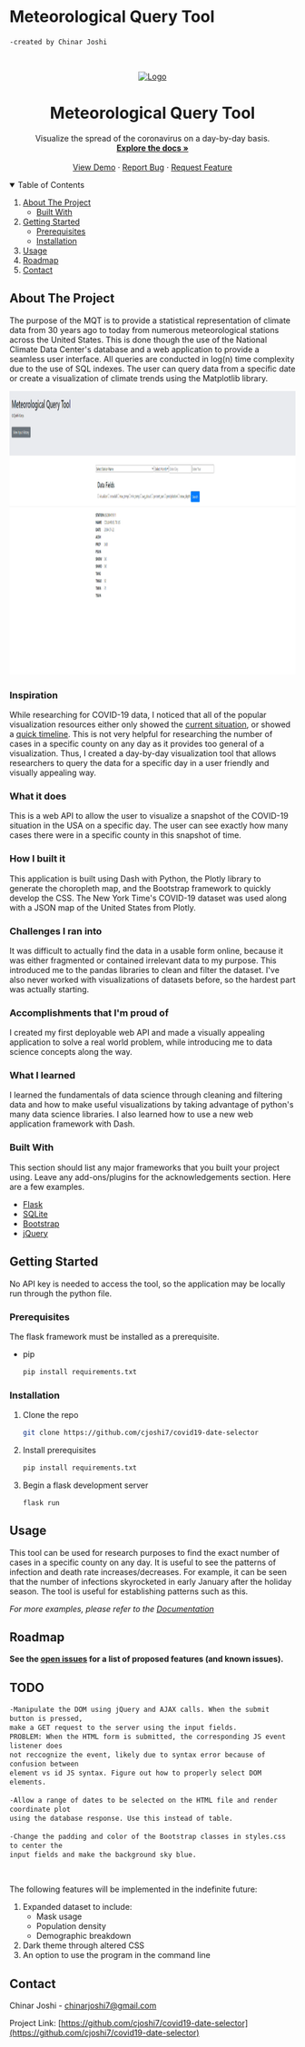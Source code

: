 # Meteorological Query Tool #
    -created by Chinar Joshi
    
<br />
    
<p align="center">
  <a href="https://github.com/cjoshi7/meteorological-query-tool">
    <img src="images/logo.png" alt="Logo" width="100" height="100">
  </a>

  <h1 align="center">Meteorological Query Tool</h1>

  <p align="center">
    Visualize the spread of the coronavirus on a day-by-day basis.
    <br />
    <a href="https://github.com/cjoshi7/covid19-date-selector"><strong>Explore the docs »</strong></a>
    <br />
    <br />
    <a href="https://youtu.be/r9-8qcNwKmk">View Demo</a>
    ·
    <a href="https://github.com/cjoshi7/meteorological-query-tool">Report Bug</a>
    ·
    <a href="https://github.com/cjoshi7/meteorological-query-tool">Request Feature</a>
  </p>
</p>

<!-- TABLE OF CONTENTS -->
<details open="open">
  <summary>Table of Contents</summary>
  <ol>
    <li>
      <a href="#about-the-project">About The Project</a>
      <ul>
        <li><a href="#built-with">Built With</a></li>
      </ul>
    </li>
    <li>
      <a href="#getting-started">Getting Started</a>
      <ul>
        <li><a href="#prerequisites">Prerequisites</a></li>
        <li><a href="#installation">Installation</a></li>
      </ul>
    </li>
    <li><a href="#usage">Usage</a></li>
    <li><a href="#roadmap">Roadmap</a></li>
    <li><a href="#contact">Contact</a></li>
  </ol>
</details>



<!-- ABOUT THE PROJECT -->
## About The Project
The purpose of the MQT is to provide a statistical representation of climate data
from 30 years ago to today from numerous meteorological stations across the United States. This is 
done though the use of the National Climate Data Center's database and a web application to provide 
a seamless user interface. All queries are conducted in log(n) time complexity due to the use of SQL
indexes. The user can query data from a specific date or create a visualization of climate trends
using the Matplotlib library.

<p align="center">
  <a href="https://github.com/cjoshi7/meteorological-query-tool">
    <img src="images/demo.png" alt="example-image" width=700 height=500>
  </a>
</p>


### Inspiration
While researching for COVID-19 data, I noticed that all of the popular visualization resources either only showed the [current situation](https://www.nytimes.com/interactive/2020/us/coronavirus-us-cases.html), or showed a [quick timeline](https://kitware.github.io/covid-19-vis/). This is not very helpful for researching the number of cases in a specific county on any day as it provides too general of a visualization. Thus, I created a day-by-day visualization tool that allows researchers to query the data for a specific day in a user friendly and visually appealing way.

### What it does
This is a web API to allow the user to visualize a snapshot of the COVID-19 situation in the USA on a specific day. The user can see exactly how many cases there were in a specific county in this snapshot of time. 

### How I built it
This application is built using Dash with Python, the Plotly library to generate the choropleth map, and the Bootstrap framework to quickly develop the CSS. The New York Time's COVID-19 dataset was used along with a JSON map of the United States from Plotly.

### Challenges I ran into
It was difficult to actually find the data in a usable form online, because it was either fragmented or contained irrelevant data to my purpose. This introduced me to the pandas libraries to clean and filter the dataset. I've also never worked with visualizations of datasets before, so the hardest part was actually starting.

### Accomplishments that I'm proud of
I created my first deployable web API and made a visually appealing application to solve a real world problem, while introducing me to data science concepts along the way.

### What I learned
I learned the fundamentals of data science through cleaning and filtering data and how to make useful visualizations by taking advantage of python's many data science libraries. I also learned how to use a new web application framework with Dash.


### Built With

This section should list any major frameworks that you built your project using. Leave any add-ons/plugins for the acknowledgements section. Here are a few examples.
* [Flask](https://plotly.com/dash)
* [SQLite](https://getbootstrap.com)
* [Bootstrap](https://bootstrap.com)
* [jQuery](https://jquery.com)


## Getting Started

No API key is needed to access the tool, so the application may be locally run through the python file.

### Prerequisites

The flask framework must be installed as a prerequisite.
* pip
  ```sh
  pip install requirements.txt
  ```

### Installation

1. Clone the repo
   ```sh
   git clone https://github.com/cjoshi7/covid19-date-selector
   ```
2. Install prerequisites
   ```sh
   pip install requirements.txt
   ```
4. Begin a flask development server
   ```JS
   flask run
   ```


<!-- USAGE EXAMPLES -->
## Usage

This tool can be used for research purposes to find the exact number of cases in a specific county on any day. It is useful to see the patterns of infection and death rate increases/decreases. For example, it can be seen that the number of infections skyrocketed in early January after the holiday season. The tool is useful for establishing patterns such as this.

_For more examples, please refer to the [Documentation](https://example.com)_



<!-- ROADMAP -->
## Roadmap

__See the [open issues](https://github.com/cjoshi7/covid19-date-selector) for a list of proposed features (and known issues).__
## TODO ##
    -Manipulate the DOM using jQuery and AJAX calls. When the submit button is pressed,
    make a GET request to the server using the input fields.
    PROBLEM: When the HTML form is submitted, the corresponding JS event listener does
    not reccognize the event, likely due to syntax error because of confusion between
    element vs id JS syntax. Figure out how to properly select DOM elements.

    -Allow a range of dates to be selected on the HTML file and render coordinate plot
    using the database response. Use this instead of table.

    -Change the padding and color of the Bootstrap classes in styles.css to center the
    input fields and make the background sky blue.
<br>
<p>
  The following features will be implemented in the indefinite future:
  <ol>
    <li>
      Expanded dataset to include:
      <ul>
        <li>Mask usage</li>
        <li>Population density</li>
        <li>Demographic breakdown</li>
      </ul>
    </li>
    <li>Dark theme through altered CSS</li>
    <li>An option to use the program in the command line</li>
  </ol>
</p>

<!-- CONTACT -->
## Contact

Chinar Joshi - chinarjoshi7@gmail.com

Project Link: [https://github.com/cjoshi7/covid19-date-selector](https://github.com/cjoshi7/covid19-date-selector)



<!-- MARKDOWN LINKS & IMAGES -->
<!-- https://www.markdownguide.org/basic-syntax/#reference-style-links -->
[contributors-shield]: https://img.shields.io/github/contributors/othneildrew/Best-README-Template.svg?style=for-the-badge
[contributors-url]: https://github.com/othneildrew/Best-README-Template/graphs/contributors
[forks-shield]: https://img.shields.io/github/forks/othneildrew/Best-README-Template.svg?style=for-the-badge
[forks-url]: https://github.com/othneildrew/Best-README-Template/network/members
[stars-shield]: https://img.shields.io/github/stars/othneildrew/Best-README-Template.svg?style=for-the-badge
[stars-url]: https://github.com/othneildrew/Best-README-Template/stargazers
[issues-shield]: https://img.shields.io/github/issues/othneildrew/Best-README-Template.svg?style=for-the-badge
[issues-url]: https://github.com/othneildrew/Best-README-Template/issues
[license-shield]: https://img.shields.io/github/license/othneildrew/Best-README-Template.svg?style=for-the-badge
[license-url]: https://github.com/othneildrew/Best-README-Template/blob/master/LICENSE.txt
[linkedin-shield]: https://img.shields.io/badge/-LinkedIn-black.svg?style=for-the-badge&logo=linkedin&colorB=555
[linkedin-url]: https://linkedin.com/in/othneildrew
[product-screenshot]: images/screenshot.png
